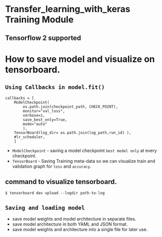 # Transfer_learning_with_keras Training Module 

Tensorflow 2 supported
-----------------------------------------------------

How to save model and visualize on tensorboard.
===============================================
`Using Callbacks in model.fit()`
--------------------------------
```
callbacks = [
    ModelCheckpoint(
        os.path.join(checkpoint_path, CHECK_POINT),
        monitor="val_loss",
        verbose=1,
        save_best_only=True,
        mode="auto"
        ),
    TensorBoard(log_dir= os.path.join(log_path,run_id) ),
    #lr_scheduler,
    ]
 ```
  * `ModelCheckpoint` - saving a model checkpoint `best model only` at every checkpoint.
  * `TensorBoard` -  Saving Training meta-data so we can visualize train and validation graph for `loss` and `accuracy`.
  
 command to visualize tensorboard.
  ---------------------------------
    $ tensorboard dev upload --logdir path-to-log

`Saving and loading model`
--------------------------
  * save model weights and model architecture in separate files.
  * save model architecture in both YAML and JSON format.
  * save model weights and architecture into a single file for later use.

